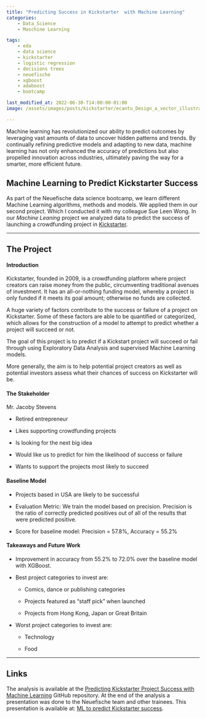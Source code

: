 ```yaml
---
title: "Predicting Success in Kickstarter  with Machine Learning" 
categories: 
    - Data_Science
    - Maschine Learning

tags: 
    - eda 
    - data science
    - kickstarter
    - logistic regression
    - decisions trees
    - neuefische
    - xgboost
    - adaboost
    - bootcamp

last_modified_at: 2022-06-30-T14:00:00-01:00
image: /assets/images/posts/kickstarter/ecantu_Design_a_vector_illustration_for_a_website_header_with_t_4b6a29c8-3dba-4f9e-b7fe-7e7e16ea12c4.png

---
```


Machine learning has revolutionized our ability to predict outcomes by leveraging vast amounts of data to uncover hidden patterns and trends. By continually refining predictive models and adapting to new data, machine learning has not only enhanced the accuracy of predictions but also propelled innovation across industries, ultimately paving the way for a smarter, more efficient future. 

## Machine Learning to Predict Kickstarter Success

As part of the Neuefische data science bootcamp, we learn different Machine Learning algorithms, methods and models. We applied them in our second project. Which I conducted it with my colleague Sue Leen Wong. In our *Machine Leaning* project we analyzed data to predict the success of launching a crowdfunding project in [Kickstarter](https://www.kickstarter.com). 

---

## The Project

#### Introduction

Kickstarter, founded in 2009, is a crowdfunding platform where project creators can raise money from the public, circumventing traditional avenues of investment. It has an all-or-nothing funding model, whereby a project is only funded if it meets its goal amount; otherwise no funds are collected.

A huge variety of factors contribute to the success or failure of a project on Kickstarter. Some of these factors are able to be quantified or categorized, which allows for the construction of a model to attempt to predict whether a project will succeed or not.

The goal of this project is to predict if a Kickstart project will succeed or fail through using Exploratory Data Analysis and supervised Machine Learning models.

More generally, the aim is to help potential project creators as well as potential investors assess what their chances of success on Kickstarter will be.

#### The Stakeholder

Mr. Jacoby Stevens  

- Retired entrepreneur 

- Likes supporting crowdfunding projects 

- Is looking for the next big idea 

- Would like us to predict for him the likelihood of success or  failure 

- Wants to support the projects most likely to succeed

#### Baseline Model

- Projects based in USA are likely to be successful

- Evaluation Metric:
  We train the model based on precision. Precision is the ratio of correctly predicted positives out of all of the results that were predicted positive.

- Score for baseline model:
  Precision = 57.8%, Accuracy = 55.2%

#### Takeaways and Future Work

- Improvement in accuracy from 55.2% to 72.0% over the baseline model with XGBoost.

- Best project categories to invest are:
  
  - Comics, dance or publishing categories
  
  - Projects featured as “staff pick” when launched
  
  - Projects from Hong Kong, Japan or Great Britain

- Worst project categories to invest are:
  
  - Technology 
  
  - Food 

---

## Links

The analysis is available at the [Predicting Kickstarter Project Success with Machine Learning](https://github.com/erickCantu/Predicting_Kickstarter_Project_Success) GitHub repository. At the end of the analysis a presentation was done to the Neuefische team and other trainees. This presentation is available at: [ML to predict Kickstarter success](https://github.com/erickCantu/Predicting_Kickstarter_Project_Success/blob/main/Kickstarter_Project_Staff_Meeting_Presentation.pdf).
